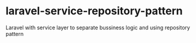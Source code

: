 # laravel-service-repository-pattern
Laravel with service layer to separate bussiness logic and using repository pattern
